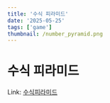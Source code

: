 ```yaml
---
title: '수식 피라미드'
date: '2025-05-25'
tags: ['game']
thumbnail: /number_pyramid.png
---
```


# 수식 피라미드





Link: [수식피라미드](https://number-pyramid.ilez.xyz)
